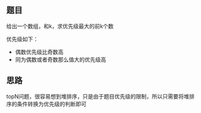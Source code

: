 ## 题目
给出一个数组，和k，求优先级最大的前k个数

优先级如下：
- 偶数优先级比奇数高
- 同为偶数或者奇数那么值大的优先级高

## 思路
topN问题，很容易想到堆排序，只是由于题目优先级的限制，所以只需要将堆排序的条件转换为优先级的判断即可